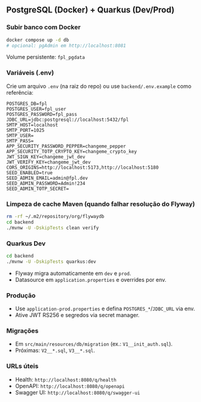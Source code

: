 ## PostgreSQL (Docker) + Quarkus (Dev/Prod)

### Subir banco com Docker

```bash
docker compose up -d db
# opcional: pgAdmin em http://localhost:8081
```

Volume persistente: `fpl_pgdata`

### Variáveis (.env)
Crie um arquivo `.env` (na raiz do repo) ou use `backend/.env.example` como referência:

```env
POSTGRES_DB=fpl
POSTGRES_USER=fpl_user
POSTGRES_PASSWORD=fpl_pass
JDBC_URL=jdbc:postgresql://localhost:5432/fpl
SMTP_HOST=localhost
SMTP_PORT=1025
SMTP_USER=
SMTP_PASS=
APP_SECURITY_PASSWORD_PEPPER=changeme_pepper
APP_SECURITY_TOTP_CRYPTO_KEY=changeme_crypto_key
JWT_SIGN_KEY=changeme_jwt_dev
JWT_VERIFY_KEY=changeme_jwt_dev
CORS_ORIGINS=http://localhost:5173,http://localhost:5180
SEED_ENABLED=true
SEED_ADMIN_EMAIL=admin@fpl.dev
SEED_ADMIN_PASSWORD=Admin!234
SEED_ADMIN_TOTP_SECRET=
```

### Limpeza de cache Maven (quando falhar resolução do Flyway)

```bash
rm -rf ~/.m2/repository/org/flywaydb
cd backend
./mvnw -U -DskipTests clean verify
```

### Quarkus Dev

```bash
cd backend
./mvnw -U -DskipTests quarkus:dev
```

- Flyway migra automaticamente em `dev` e `prod`.
- Datasource em `application.properties` e overrides por env.

### Produção
- Use `application-prod.properties` e defina `POSTGRES_*`/`JDBC_URL` via env.
- Ative JWT RS256 e segredos via secret manager.

### Migrações
- Em `src/main/resources/db/migration` (ex.: `V1__init_auth.sql`).
- Próximas: `V2__*.sql`, `V3__*.sql`.

### URLs úteis
- Health: `http://localhost:8080/q/health`
- OpenAPI: `http://localhost:8080/q/openapi`
- Swagger UI: `http://localhost:8080/q/swagger-ui`
